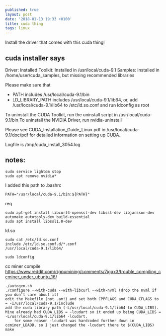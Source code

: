 ```yaml
---
published: true
layout: post
date: '2018-01-13 19:33 +0100'
title: cuda thing
tags: linux
---
```

Install the driver that comes with this cuda thing!

## cuda installer says

Driver:   Installed
Toolkit:  Installed in /usr/local/cuda-9.1
Samples:  Installed in /home/user/cuda_samples, but missing recommended libraries

Please make sure that
 -   PATH includes /usr/local/cuda-9.1/bin
 -   LD_LIBRARY_PATH includes /usr/local/cuda-9.1/lib64, or, add /usr/local/cuda-9.1/lib64 to /etc/ld.so.conf and run ldconfig as root

To uninstall the CUDA Toolkit, run the uninstall script in /usr/local/cuda-9.1/bin
To uninstall the NVIDIA Driver, run nvidia-uninstall

Please see CUDA_Installation_Guide_Linux.pdf in /usr/local/cuda-9.1/doc/pdf for detailed information on setting up CUDA.

Logfile is /tmp/cuda_install_3054.log

## notes:

    sudo service lightdm stop
    sudo apt remove nvidia*
    
I added this path to .bashrc

    PATH="/usr/local/cuda-9.1/bin:${PATH}"
    
req

    sudo apt-get install libcurl4-openssl-dev libssl-dev libjansson-dev automake autotools-dev build-essential
    sudo apt install libssl1.0-dev
    
ld.so

    sudo cat /etc/ld.so.conf
    include /etc/ld.so.conf.d/*.conf
    /usr/local/cuda-9.1/lib64/

    sudo ldconfig

cc miner compile
https://www.reddit.com/r/gpumining/comments/7igqx3/trouble_compiling_ccminer_under_ubuntu_16/

    ./autogen.sh
    ./configure --with-cuda --with-libcurl --with-nvml (drop the nvml if you don't care about it)
    edit the Makefile (not .am!) and set both CPPFLAGS and CUDA_CFLAGS to = -I/usr/local/cuda-9.1/include
    add the cuda library path (-L/usr/local/cuda-9.1/lib64 to CUDA_LIBS). Mine already had CUDA_LIBS = -lcudart so it ended up being CUDA_LIBS = -L/usr/local/cuda-9.1/lib64 -lcudart.
        for some reason -lcudart was hardcoded further down in ccminer_LDADD, so I just changed the -lcudart there to $(CUDA_LIBS)
    make
